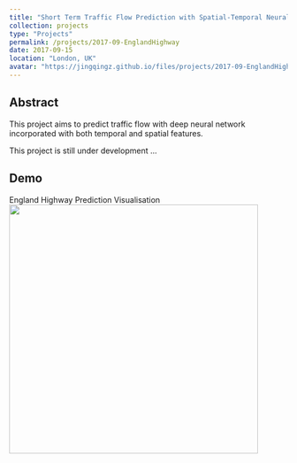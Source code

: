 ```yaml
---
title: "Short Term Traffic Flow Prediction with Spatial-Temporal Neural Networks on England Highway"
collection: projects
type: "Projects"
permalink: /projects/2017-09-EnglandHighway
date: 2017-09-15
location: "London, UK"
avatar: "https://jingqingz.github.io/files/projects/2017-09-EnglandHighway/avatar.png"
---
```


## Abstract

This project aims to predict traffic flow with deep neural network incorporated with both temporal and spatial features.

This project is still under development ...


## Demo

England Highway Prediction Visualisation
<img src="https://jingqingz.github.io/files/projects/2017-09-EnglandHighway/demo.gif" style="width: 450px;"/>

